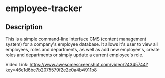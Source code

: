 # employee-tracker

## Description

This is a simple command-line interface CMS (content management system) for a company's employee database. It allows it's user to view all employees, roles and departments, as well as add new employee's, create roles and departments or simply update a current employee's role. 

Video Link: https://www.awesomescreenshot.com/video/24345744?key=46e1d6bc7b2075579f2e2e0a4b4911b8 
